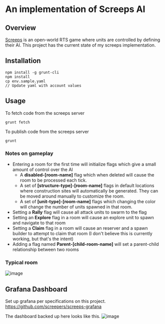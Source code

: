 # An implementation of Screeps AI

## Overview
[Screeps](https://screeps.com/) is an open-world RTS game where units are controlled by defining their AI. This project has the current state of my screeps implementation.

## Installation
```
npm install -g grunt-cli
npm install
cp env.sample.yaml
// Update yaml with account values
```

## Usage
To fetch code from the screeps server
```
grunt fetch
```

To publish code from the screeps server
```
grunt
```

### Notes on gameplay
- Entering a room for the first time will initialize flags which give a small amount of control over the AI
    - A **disabled-[room-name]** flag which when deleted will cause the room to be processed each tick.
    - A set of **[structure-type]-[room-name]** flags in default locations where construction sites will automatically be generated. 
    They can be moved around manually to customize the room.
    - A set of **[unit-type]-[room-name]** flags which changing the color will change the number of units spawned in that room.
- Setting a **Rally** flag will cause all attack units to swarm to the flag
- Setting an **Explore** flag in a room will cause an explore unit to spawn and navigate to that room
- Setting a **Claim** flag in a room will cause an  reserver and a spawn builder to attempt to claim that room (I don't believe this is currently working, but that's the intent)
- Adding a flag named **Parent-[child-room-name]** will set a parent-child relationship between two rooms

### Typical room
![image](https://user-images.githubusercontent.com/83574/85935277-f4e17480-b8bc-11ea-9011-c79dde6e4edb.png)


## Grafana Dashboard
Set up grafana per specifications on this project.
https://github.com/screepers/screeps-grafana

The dashboard backed up here looks like this.
![image](https://user-images.githubusercontent.com/83574/85636670-1e956400-b64f-11ea-931d-33fda47da8d7.png)
